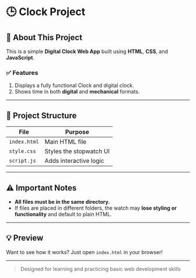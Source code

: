 # 🕒 Clock Project

## 📖 About This Project

This is a simple  **Digital Clock Web App** built using **HTML**, **CSS**, and **JavaScript**.

### ✅ Features

1. Displays a fully functional Clock and digital clock.
2. Shows time in both **digital** and **mechanical** formats.


---

## 📁 Project Structure

| File         | Purpose                 |
|--------------|-------------------------|
| `index.html` | Main HTML file          |
| `style.css`  | Styles the stopwatch UI |
| `script.js`  | Adds interactive logic  |

---

## ⚠️ Important Notes

- **All files must be in the same directory.**
- If files are placed in different folders, the watch may **lose styling or functionality** and default to plain HTML.

---

## 💡 Preview

Want to see how it works? Just open `index.html` in your browser!

---

> Designed for learning and practicing basic web development skills 
